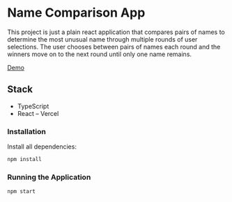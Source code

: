 # Name Comparison App

This project is just a plain react application that compares pairs of names to determine the most unusual name through multiple rounds of user selections. The user chooses between pairs of names each round and the winners move on to the next round until only one name remains.

[Demo](https://name-comparison-mhjpy6gzc-laylaroads-projects.vercel.app/)

## Stack

- TypeScript
- React
  – Vercel

### Installation

Install all dependencies:

```bash
npm install

```

### Running the Application

```bash
npm start
```

